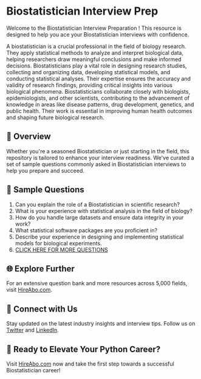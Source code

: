 # Biostatistician Interview Prep

Welcome to the Biostatistician Interview Preparation ! This resource is designed to help you ace your Biostatistician interviews with confidence.

A biostatistician is a crucial professional in the field of biology research. They apply statistical methods to analyze and interpret biological data, helping researchers draw meaningful conclusions and make informed decisions. Biostatisticians play a vital role in designing research studies, collecting and organizing data, developing statistical models, and conducting statistical analyses. Their expertise ensures the accuracy and validity of research findings, providing critical insights into various biological phenomena. Biostatisticians collaborate closely with biologists, epidemiologists, and other scientists, contributing to the advancement of knowledge in areas like disease patterns, drug development, genetics, and public health. Their work is essential in improving human health outcomes and shaping future biological research.

## 🚀 Overview

Whether you're a seasoned Biostatistician or just starting in the field, this repository is tailored to enhance your interview readiness. We've curated a set of sample questions commonly asked in Biostatistician interviews to help you prepare and succeed.

## 📝 Sample Questions

1. Can you explain the role of a Biostatistician in scientific research?
2. What is your experience with statistical analysis in the field of biology?
3. How do you handle large datasets and ensure data integrity in your work?
4. What statistical software packages are you proficient in?
5. Describe your experience in designing and implementing statistical models for biological experiments.
6. [CLICK HERE FOR MORE QUESTIONS](https://hireabo.com/job/5_1_36/Biostatistician)

## 🌐 Explore Further

For an extensive question bank and more resources across 5,000 fields, visit [HireAbo.com](https://www.hireabo.com).

## 📱 Connect with Us

Stay updated on the latest industry insights and interview tips. Follow us on [Twitter](https://twitter.com/hireabo) and [LinkedIn](https://www.linkedin.com/in/hire-abo-3609972a8/).

## 🚀 Ready to Elevate Your Python Career?

Visit [HireAbo.com](https://www.hireabo.com) now and take the first step towards a successful Biostatistician career!